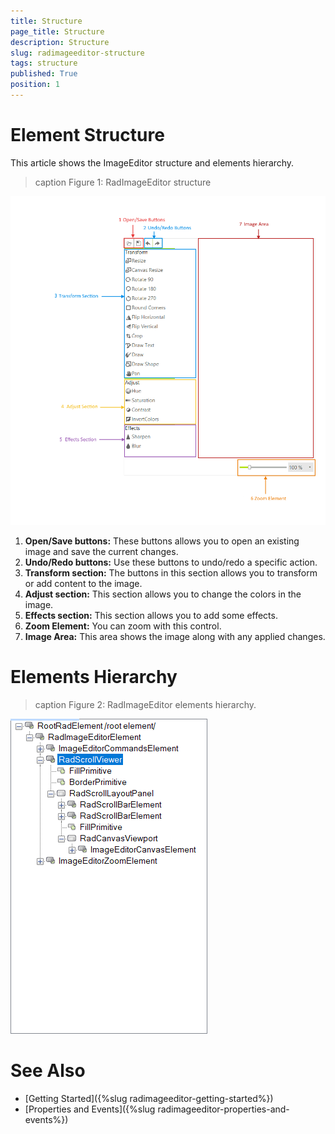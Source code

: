 ```yaml
---
title: Structure
page_title: Structure
description: Structure
slug: radimageeditor-structure
tags: structure
published: True
position: 1
---
```



# Element Structure

This article shows the ImageEditor structure and elements hierarchy.

>caption Figure 1: RadImageEditor structure

![](images/image-editor-structure002.png)

1. __Open/Save buttons:__ These buttons allows you to open an existing image and save the current changes.  
2. __Undo/Redo buttons:__ Use these buttons to undo/redo a specific action.
3. __Transform section:__ The buttons in this section allows you to transform or add content to the image. 
4. __Adjust section:__ This section allows you to change the colors in the image. 
5. __Effects section:__ This section allows you to add some effects.
6. __Zoom Element:__ You can zoom with this control.
7. __Image Area:__ This area shows the image along with any applied changes. 

# Elements Hierarchy

>caption Figure 2: RadImageEditor elements hierarchy.

![](images/image-editor-structure001.png)


# See Also

* [Getting Started]({%slug radimageeditor-getting-started%})
* [Properties and Events]({%slug radimageeditor-properties-and-events%})